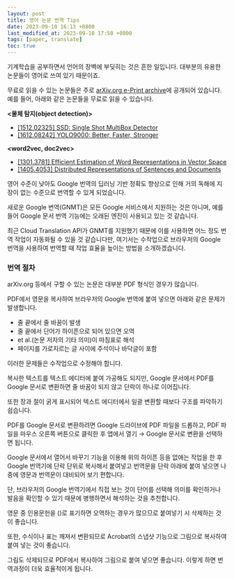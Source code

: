 ```yaml
---
layout: post
title: 영어 논문 번역 Tips
date: 2023-09-10 16:13 +0800
last_modified_at: 2023-09-10 17:50 +0800
tags: [paper, translate]
toc: true
---
```


기계학습을 공부하면서 언어의 장벽에 부딪히는 것은 흔한 일입니다. 대부분의 유용한 논문들이 영어로 쓰여 있기 때문이죠.

무료로 읽을 수 있는 논문들은 주로 [arXiv.org e-Print archive](https://arxiv.org/)에 공개되어 있습니다. 예를 들어, 아래와 같은 논문들을 무료로 읽을 수 있습니다.

**<물체 탐지(object detection)>**

- [[1512.02325] SSD: Single Shot MultiBox Detector](https://arxiv.org/abs/1512.02325)
- [[1612.08242] YOLO9000: Better, Faster, Stronger](https://arxiv.org/abs/1612.08242)

**<word2vec, doc2vec>**

- [[1301.3781] Efficient Estimation of Word Representations in Vector Space](https://arxiv.org/abs/1301.3781)
- [[1405.4053] Distributed Representations of Sentences and Documents](https://arxiv.org/abs/1405.4053)

영어 수준이 낮아도 Google 번역의 딥러닝 기반 정확도 향상으로 인해 거의 독해에 지장이 없는 수준으로 번역할 수 있게 되었습니다.

새로운 Google 번역(GNMT)은 모든 Google 서비스에서 지원하는 것은 아니며, 예를 들어 Google 문서 번역 기능에는 오래된 엔진이 사용되고 있는 것 같습니다.

최근 Cloud Translation API가 GNMT를 지원했기 때문에 이를 사용하면 어느 정도 번역 작업이 자동화될 수 있을 것 같습니다만, 여기서는 수작업으로 브라우저의 Google 번역을 사용하여 번역할 때 작업 효율을 높이는 방법을 소개하겠습니다.

### 번역 절차

arXiv.org 등에서 구할 수 있는 논문은 대부분 PDF 형식인 경우가 많습니다.

PDF에서 영문을 복사하여 브라우저의 Google 번역에 붙여 넣으면 아래와 같은 문제가 발생합니다.

- 줄 끝에서 줄 바꿈이 발생
- 줄 끝에서 단어가 하이픈으로 되어 있으면 오역
- et al.(논문 저자의 기타 의미)이 마침표로 해석
- 페이지를 가로지르는 글 사이에 주석이나 바닥글이 포함

이러한 문제들은 수작업으로 수정해야 합니다.

복사한 텍스트를 텍스트 에디터에 붙여 가공해도 되지만, Google 문서에서 PDF를 Google 문서로 변환하면 줄 바꿈이 되지 않고 단락이 하나로 이어집니다.

또한 장과 절이 굵게 표시되어 텍스트 에디터에서 일괄 변환할 때보다 구조를 파악하기 쉽습니다.

PDF를 Google 문서로 변환하려면 Google 드라이브에 PDF 파일을 드롭하고, PDF 파일을 마우스 오른쪽 버튼으로 클릭한 후 앱에서 열기 → Google 문서로 변환을 선택하면 됩니다.

Google 문서에서 열어서 바꾸기 기능을 이용해 위의 하이픈 등을 없애는 작업을 한 후 Google 번역기에 단락 단위로 복사해서 붙여넣고 번역문을 단락 아래에 붙여 넣으면 나중에 영문과 번역문이 대비되어 보기 편합니다.

단, 브라우저의 Google 번역기에서 직접 보는 것이 단어를 선택해 의미를 확인하거나 발음을 확인할 수 있기 때문에 병행하면서 해석하는 것을 추천합니다.

영문 중 인용문헌을 ()로 표기하면 오역하는 경우가 많으므로 붙여넣기 시 삭제하는 것이 좋습니다.

또한, 수식이나 표는 깨져서 변환되므로 Acrobat의 스냅샷 기능으로 그림으로 복사하여 붙여 넣는 것이 좋습니다.

그림도 삭제되므로 PDF에서 복사하여 그림으로 붙여 넣으면 좋습니다. 이렇게 하면 번역과정이 더욱 효율적이게 됩니다.